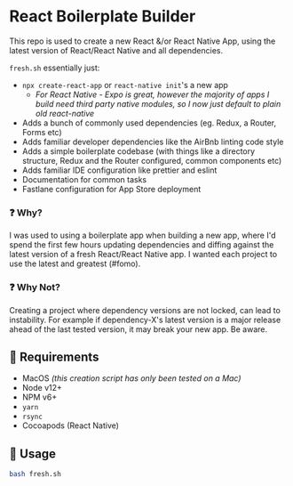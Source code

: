 # React Boilerplate Builder

This repo is used to create a new React &/or React Native App, using the latest version of React/React Native and all dependencies.

`fresh.sh` essentially just:

- `npx create-react-app` or `react-native init`'s a new app
    - _For React Native - Expo is great, however the majority of apps I build need third party native modules, so I now just default to plain old react-native_
- Adds a bunch of commonly used dependencies (eg. Redux, a Router, Forms etc)
- Adds familiar developer dependencies like the AirBnb linting code style
- Adds a simple boilerplate codebase (with things like a directory structure, Redux and the Router configured, common components etc)
- Adds familiar IDE configuration like prettier and eslint
- Documentation for common tasks
- Fastlane configuration for App Store deployment

### ❓ Why?

I was used to using a boilerplate app when building a new app, where I'd spend the first few hours updating dependencies and diffing against the latest version of a fresh React/React Native app. I wanted each project to use the latest and greatest (#fomo).

### ❓ Why Not?

Creating a project where dependency versions are not locked, can lead to instability. For example if dependency-X's latest version is a major release ahead of the last tested version, it may break your new app. Be aware.

## 🔨 Requirements

- MacOS _(this creation script has only been tested on a Mac)_
- Node v12+
- NPM v6+
- `yarn`
- `rsync`
- Cocoapods (React Native)

## 🚀 Usage

```bash
bash fresh.sh
```
